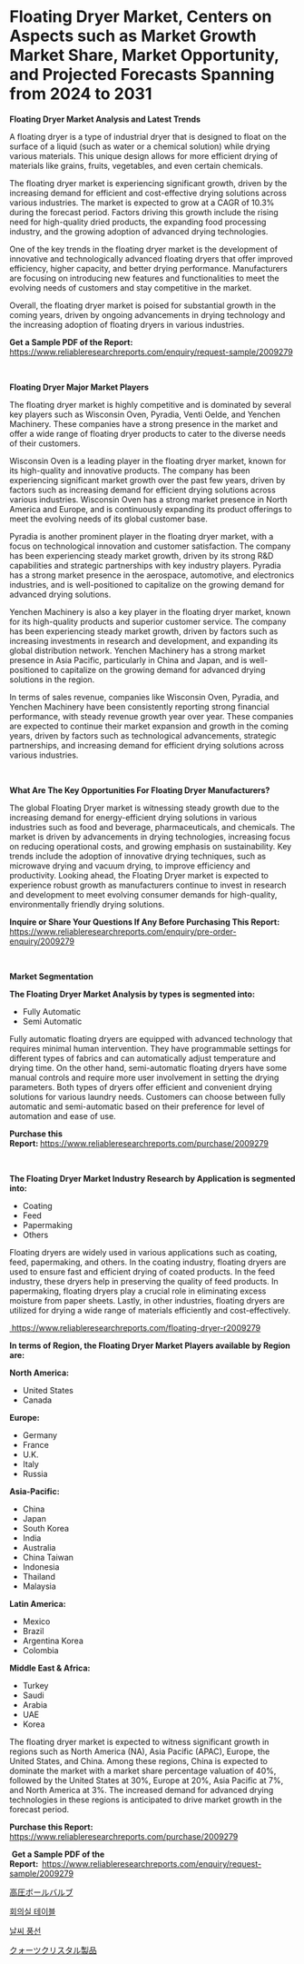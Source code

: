 <p><h1>Floating Dryer Market, Centers on Aspects such as Market Growth Market Share, Market Opportunity, and Projected Forecasts Spanning from 2024 to 2031</h1></p><p><strong>Floating Dryer Market Analysis and Latest Trends</strong></p>
<p><p>A floating dryer is a type of industrial dryer that is designed to float on the surface of a liquid (such as water or a chemical solution) while drying various materials. This unique design allows for more efficient drying of materials like grains, fruits, vegetables, and even certain chemicals.</p><p>The floating dryer market is experiencing significant growth, driven by the increasing demand for efficient and cost-effective drying solutions across various industries. The market is expected to grow at a CAGR of 10.3% during the forecast period. Factors driving this growth include the rising need for high-quality dried products, the expanding food processing industry, and the growing adoption of advanced drying technologies.</p><p>One of the key trends in the floating dryer market is the development of innovative and technologically advanced floating dryers that offer improved efficiency, higher capacity, and better drying performance. Manufacturers are focusing on introducing new features and functionalities to meet the evolving needs of customers and stay competitive in the market.</p><p>Overall, the floating dryer market is poised for substantial growth in the coming years, driven by ongoing advancements in drying technology and the increasing adoption of floating dryers in various industries.</p></p>
<p><strong>Get a Sample PDF of the Report:&nbsp;</strong> <a href="https://www.reliableresearchreports.com/enquiry/request-sample/2009279">https://www.reliableresearchreports.com/enquiry/request-sample/2009279</a></p>
<p>&nbsp;</p>
<p><strong>Floating Dryer Major Market Players</strong></p>
<p><p>The floating dryer market is highly competitive and is dominated by several key players such as Wisconsin Oven, Pyradia, Venti Oelde, and Yenchen Machinery. These companies have a strong presence in the market and offer a wide range of floating dryer products to cater to the diverse needs of their customers.</p><p>Wisconsin Oven is a leading player in the floating dryer market, known for its high-quality and innovative products. The company has been experiencing significant market growth over the past few years, driven by factors such as increasing demand for efficient drying solutions across various industries. Wisconsin Oven has a strong market presence in North America and Europe, and is continuously expanding its product offerings to meet the evolving needs of its global customer base.</p><p>Pyradia is another prominent player in the floating dryer market, with a focus on technological innovation and customer satisfaction. The company has been experiencing steady market growth, driven by its strong R&D capabilities and strategic partnerships with key industry players. Pyradia has a strong market presence in the aerospace, automotive, and electronics industries, and is well-positioned to capitalize on the growing demand for advanced drying solutions.</p><p>Yenchen Machinery is also a key player in the floating dryer market, known for its high-quality products and superior customer service. The company has been experiencing steady market growth, driven by factors such as increasing investments in research and development, and expanding its global distribution network. Yenchen Machinery has a strong market presence in Asia Pacific, particularly in China and Japan, and is well-positioned to capitalize on the growing demand for advanced drying solutions in the region. </p><p>In terms of sales revenue, companies like Wisconsin Oven, Pyradia, and Yenchen Machinery have been consistently reporting strong financial performance, with steady revenue growth year over year. These companies are expected to continue their market expansion and growth in the coming years, driven by factors such as technological advancements, strategic partnerships, and increasing demand for efficient drying solutions across various industries.</p></p>
<p>&nbsp;</p>
<p><strong>What Are The Key Opportunities For Floating Dryer Manufacturers?</strong></p>
<p><p>The global Floating Dryer market is witnessing steady growth due to the increasing demand for energy-efficient drying solutions in various industries such as food and beverage, pharmaceuticals, and chemicals. The market is driven by advancements in drying technologies, increasing focus on reducing operational costs, and growing emphasis on sustainability. Key trends include the adoption of innovative drying techniques, such as microwave drying and vacuum drying, to improve efficiency and productivity. Looking ahead, the Floating Dryer market is expected to experience robust growth as manufacturers continue to invest in research and development to meet evolving consumer demands for high-quality, environmentally friendly drying solutions.</p></p>
<p><strong>Inquire or Share Your Questions If Any Before Purchasing This Report:</strong> <a href="https://www.reliableresearchreports.com/enquiry/pre-order-enquiry/2009279">https://www.reliableresearchreports.com/enquiry/pre-order-enquiry/2009279</a></p>
<p>&nbsp;</p>
<p><strong>Market Segmentation</strong></p>
<p><strong>The Floating Dryer Market Analysis by types is segmented into:</strong></p>
<p><ul><li>Fully Automatic</li><li>Semi Automatic</li></ul></p>
<p><p>Fully automatic floating dryers are equipped with advanced technology that requires minimal human intervention. They have programmable settings for different types of fabrics and can automatically adjust temperature and drying time. On the other hand, semi-automatic floating dryers have some manual controls and require more user involvement in setting the drying parameters. Both types of dryers offer efficient and convenient drying solutions for various laundry needs. Customers can choose between fully automatic and semi-automatic based on their preference for level of automation and ease of use.</p></p>
<p><strong>Purchase this Report:&nbsp;</strong><a href="https://www.reliableresearchreports.com/purchase/2009279">https://www.reliableresearchreports.com/purchase/2009279</a></p>
<p>&nbsp;</p>
<p><strong>The Floating Dryer Market Industry Research by Application is segmented into:</strong></p>
<p><ul><li>Coating</li><li>Feed</li><li>Papermaking</li><li>Others</li></ul></p>
<p><p>Floating dryers are widely used in various applications such as coating, feed, papermaking, and others. In the coating industry, floating dryers are used to ensure fast and efficient drying of coated products. In the feed industry, these dryers help in preserving the quality of feed products. In papermaking, floating dryers play a crucial role in eliminating excess moisture from paper sheets. Lastly, in other industries, floating dryers are utilized for drying a wide range of materials efficiently and cost-effectively.</p></p>
<p><a href="https://www.reliableresearchreports.com/floating-dryer-r2009279">&nbsp;https://www.reliableresearchreports.com/floating-dryer-r2009279</a></p>
<p><strong>In terms of Region, the Floating Dryer Market Players available by Region are:</strong></p>
<p>
    <p> <strong> North America: </strong>
        <ul>
            <li>United States</li>
            <li>Canada</li>
        </ul>
        </p> 
    <p> <strong> Europe: </strong>
        <ul>
            <li>Germany</li>
            <li>France</li>
            <li>U.K.</li>
            <li>Italy</li>
            <li>Russia</li>
        </ul>
        </p> 
    <p> <strong> Asia-Pacific: </strong>
        <ul>
            <li>China</li>
            <li>Japan</li>
            <li>South Korea</li>
            <li>India</li>
            <li>Australia</li>
            <li>China Taiwan</li>
            <li>Indonesia</li>
            <li>Thailand</li>
            <li>Malaysia</li>
        </ul>
        </p> 
    <p> <strong> Latin America: </strong>
        <ul>
            <li>Mexico</li>
            <li>Brazil</li>
            <li>Argentina Korea</li>
            <li>Colombia</li>
        </ul>
        </p> 
    <p> <strong> Middle East & Africa: </strong>
        <ul>
            <li>Turkey</li>
            <li>Saudi</li>
            <li>Arabia</li>
            <li>UAE</li>
            <li>Korea</li>
        </ul>
    </p>
    </p>
<p><p>The floating dryer market is expected to witness significant growth in regions such as North America (NA), Asia Pacific (APAC), Europe, the United States, and China. Among these regions, China is expected to dominate the market with a market share percentage valuation of 40%, followed by the United States at 30%, Europe at 20%, Asia Pacific at 7%, and North America at 3%. The increased demand for advanced drying technologies in these regions is anticipated to drive market growth in the forecast period.</p></p>
<p><strong>Purchase this Report: </strong><a href="https://www.reliableresearchreports.com/purchase/2009279">https://www.reliableresearchreports.com/purchase/2009279</a></p>
<p>&nbsp;<strong>Get a Sample PDF of the Report:&nbsp;&nbsp;</strong><a href="https://www.reliableresearchreports.com/enquiry/request-sample/2009279">https://www.reliableresearchreports.com/enquiry/request-sample/2009279</a></p>
<p><strong></strong></p>
<p><p><a href="https://medium.com/@carllane655/%E9%AB%98%E5%9C%A7%E3%83%9C%E3%83%BC%E3%83%AB%E3%83%90%E3%83%AB%E3%83%96%E5%B8%82%E5%A0%B4%E3%81%AE%E5%B1%95%E6%9C%9B-%E7%94%A3%E6%A5%AD%E6%A6%82%E8%A6%81%E3%81%A8%E4%BA%88%E6%B8%AC-2024%E5%B9%B4%E3%81%8B%E3%82%892031%E5%B9%B4-550f1cc8aca3">高圧ボールバルブ</a></p><p><a href="https://medium.com/@cheddar67856/%EC%9D%B4%EC%82%AC%ED%9A%8C%EC%8B%A4-%ED%85%8C%EC%9D%B4%EB%B8%94-%EC%8B%9C%EC%9E%A5-%EC%A0%84%EB%A7%9D-%EC%82%B0%EC%97%85-%EA%B0%9C%EC%9A%94-%EB%B0%8F-%EC%98%88%EC%B8%A1-2024%EB%85%84%EB%B6%80%ED%84%B0-2031%EB%85%84%EA%B9%8C%EC%A7%80-7b5765bf240e">회의실 테이블</a></p><p><a href="https://medium.com/@sherlock567567/%EB%82%A0%EC%94%A8-%EA%B8%B0%EB%B3%B8-%EC%8B%9C%EC%9E%A5-%EC%A0%84%EB%A7%9D-%EC%82%B0%EC%97%85-%EA%B0%9C%EC%9A%94-%EB%B0%8F-%EC%98%88%EC%B8%A1-2024%EB%85%84%EB%B6%80%ED%84%B0-2031%EB%85%84%EA%B9%8C%EC%A7%80-091a2d85ebe9">날씨 풍선</a></p><p><a href="https://medium.com/@charityrice70/%E7%9F%B3%E8%8B%B1%E7%B5%90%E6%99%B6%E8%A3%BD%E5%93%81%E3%81%AE%E5%B8%82%E5%A0%B4%E8%AA%BF%E6%9F%BB%E3%83%AC%E3%83%9D%E3%83%BC%E3%83%88-%E3%81%9D%E3%81%AE%E6%AD%B4%E5%8F%B2%E3%81%A82031%E5%B9%B4%E3%81%BE%E3%81%A7%E3%81%AE%E4%BA%88%E6%B8%AC-9153a2b5a5f2">クォーツクリスタル製品</a></p></p>
